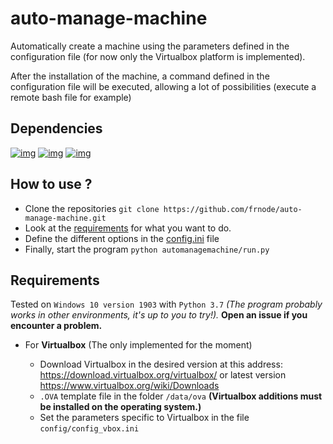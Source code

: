# auto-manage-machine

Automatically create a machine using the parameters defined in the configuration file (for now only the Virtualbox platform is implemented).

After the installation of the machine, a command defined in the configuration file will be executed, allowing a lot of possibilities (execute a remote bash file for example)
## Dependencies
[![img](https://img.shields.io/pypi/v/coloredlogs?label=coloredlogs)](https://pypi.org/project/coloredlogs/)
[![img](https://img.shields.io/pypi/v/virtualbox?label=virtualbox)](https://pypi.org/project/virtualbox/)
[![img](https://img.shields.io/pypi/v/pywin32?label=pywin32)](https://pypi.org/project/pywin32/)
   
## How to use ?
- Clone the repositories `git clone https://github.com/frnode/auto-manage-machine.git`
- Look at the [requirements](https://github.com/frnode/auto-manage-machine#requirements) for what you want to do.
- Define the different options in the [config.ini](https://github.com/frnode/auto-manage-machine/blob/dev/automanagemachine/config/config_vbox.ini) file
- Finally, start the program `python automanagemachine/run.py`

## Requirements
Tested on `Windows 10 version 1903` with `Python 3.7` 
_(The program probably works in other environments, it's up to you to try!)._ 
**Open an issue if you encounter a problem.**

- For **Virtualbox** (The only implemented for the moment)
    
    - Download Virtualbox in the desired version at this address: 
     https://download.virtualbox.org/virtualbox/ or latest version https://www.virtualbox.org/wiki/Downloads
    - `.OVA` template file in the folder `/data/ova` **(Virtualbox additions must be installed on the operating system.)**
    - Set the parameters specific to Virtualbox in the file `config/config_vbox.ini`


